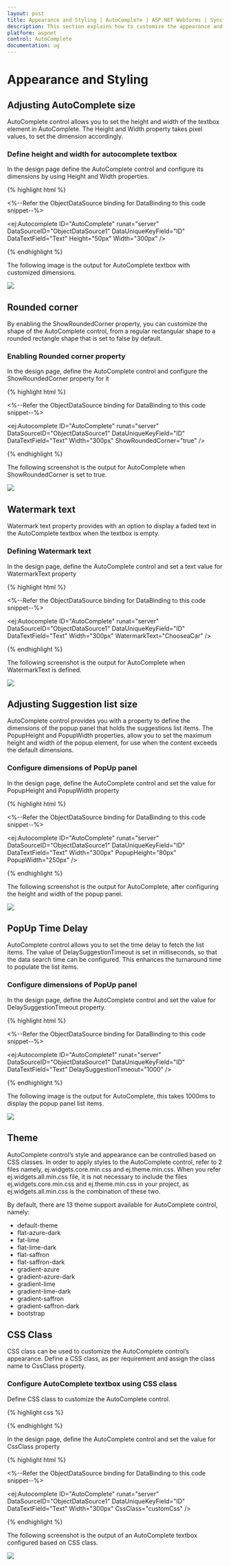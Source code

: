 ```yaml
---
layout: post
title: Appearance and Styling | AutoComplete | ASP.NET Webforms | Syncfusion
description: This section explains how to customize the appearance and styles of the Syncfusion ASP.NET Web Forms Autocomplete textbox.
platform: aspnet
control: AutoComplete
documentation: ug
---
```


# Appearance and Styling

## Adjusting AutoComplete size

AutoComplete control allows you to set the height and width of the textbox element in AutoComplete. The Height and Width property takes pixel values, to set the dimension accordingly.

### Define height and width for autocomplete textbox

In the design page define the AutoComplete control and configure its dimensions by using Height and Width properties.

{% highlight html %}

<%--Refer the ObjectDataSource binding for DataBinding to this code snippet--%>

<ej:Autocomplete ID="AutoComplete" runat="server" DataSourceID="ObjectDataSource1" DataUniqueKeyField="ID" DataTextField="Text" Height="50px" Width="300px" />





{% endhighlight %}



The following image is the output for AutoComplete textbox with customized dimensions.

![](Appearance-and-Styling_images/Appearance-and-Styling_img1.png) 



## Rounded corner

By enabling the ShowRoundedCorner property, you can customize the shape of the AutoComplete control, from a regular rectangular shape to a rounded rectangle shape that is set to false by default.

### Enabling Rounded corner property

In the design page, define the AutoComplete control and configure the ShowRoundedCorner property for it

{% highlight html %}

<%--Refer the ObjectDataSource binding for DataBinding to this code snippet--%>

<ej:Autocomplete ID="AutoComplete" runat="server" DataSourceID="ObjectDataSource1" DataUniqueKeyField="ID" DataTextField="Text" Width="300px" ShowRoundedCorner="true" />



{% endhighlight %}



The following screenshot is the output for AutoComplete when ShowRoundedCorner is set to true.

![](Appearance-and-Styling_images/Appearance-and-Styling_img2.png)



## Watermark text

Watermark text property provides with an option to display a faded text in the AutoComplete textbox when the textbox is empty.

### Defining Watermark text 

In the design page, define the AutoComplete control and set a text value for WatermarkText property

{% highlight html %}

<%--Refer the ObjectDataSource binding for DataBinding to this code snippet--%>

<ej:Autocomplete ID="AutoComplete" runat="server" DataSourceID="ObjectDataSource1" DataUniqueKeyField="ID" DataTextField="Text" Width="300px" WatermarkText="ChooseaCar" />





{% endhighlight %}



The following screenshot is the output for AutoComplete when WatermarkText is defined.

![](Appearance-and-Styling_images/Appearance-and-Styling_img3.png)



## Adjusting Suggestion list size	

AutoComplete control provides you with a property to define the dimensions of the popup panel that holds the suggestions list items. The PopupHeight and PopupWidth properties, allow you to set the maximum height and width of the popup element, for use when the content exceeds the default dimensions.

### Configure dimensions of PopUp panel

In the design page, define the AutoComplete control and set the value for PopupHeight and PopupWidth property

{% highlight html %}

<%--Refer the ObjectDataSource binding for DataBinding to this code snippet--%>

<ej:Autocomplete ID="AutoComplete" runat="server" DataSourceID="ObjectDataSource1" DataUniqueKeyField="ID" DataTextField="Text" Width="300px" PopupHeight="80px" PopupWidth="250px" />



{% endhighlight %}

The following screenshot is the output for AutoComplete, after configuring the height and width of the popup panel.

![](Appearance-and-Styling_images/Appearance-and-Styling_img4.png)



## PopUp Time Delay

AutoComplete control allows you to set the time delay to fetch the list items. The value of DelaySuggestionTimeout is set in milliseconds, so that the data search time can be configured. This enhances the turnaround time to populate the list items.

### Configure dimensions of PopUp panel

In the design page, define the AutoComplete control and set the value for DelaySuggestionTimeout property.

{% highlight html %}

<%--Refer the ObjectDataSource binding for DataBinding to this code snippet--%>

<ej:Autocomplete ID="AutoComplete1" runat="server" DataSourceID="ObjectDataSource1" DataUniqueKeyField="ID" DataTextField="Text" DelaySuggestionTimeout="1000" />



{% endhighlight %}

The following image is the output for AutoComplete, this takes 1000ms to display the popup panel list items.

![](Appearance-and-Styling_images/Appearance-and-Styling_img5.png) 







## Theme

AutoComplete control’s style and appearance can be controlled based on CSS classes. In order to apply styles to the AutoComplete control, refer to 2 files namely, ej.widgets.core.min.css and ej.theme.min.css. When you refer ej.widgets.all.min.css file, it is not necessary to include the files ej.widgets.core.min.css and ej.theme.min.css in your project, as ej.widgets.all.min.css is the combination of these two. 

By default, there are 13 theme support available for AutoComplete control, namely:

* default-theme
* flat-azure-dark
* fat-lime
* flat-lime-dark
* flat-saffron
* flat-saffron-dark
* gradient-azure
* gradient-azure-dark
* gradient-lime
* gradient-lime-dark
* gradient-saffron
* gradient-saffron-dark
* bootstrap

## CSS Class

CSS class can be used to customize the AutoComplete control’s appearance. Define a CSS class, as per requirement and assign the class name to CssClass property.

### Configure AutoComplete textbox using CSS class

Define CSS class to customize the AutoComplete control.



{% highlight css %}

<style type="text/css">

        /* Customize the PopUp panel */

        .customCss.e-atc-popup

        {

            border-color:Purple;

            background-color: #E0E0E0;

        }

        /* Customize the AutoComplete input textbox */

       .customCss .e-autocomplete

       {

          background-color: #FFFFCC;

          font-weight:bold;

          font-family: sans-serif;

       }

    </style>







{% endhighlight %}



In the design page, define the AutoComplete control and set the value for CssClass property

{% highlight html %}

<%--Refer the ObjectDataSource binding for DataBinding to this code snippet--%>

<ej:Autocomplete ID="AutoComplete" runat="server" DataSourceID="ObjectDataSource1" DataUniqueKeyField="ID" DataTextField="Text" Width="300px" CssClass="customCss" />



{% endhighlight %}



The following screenshot is the output of an AutoComplete textbox configured based on CSS class.

![](Appearance-and-Styling_images/Appearance-and-Styling_img6.png)



